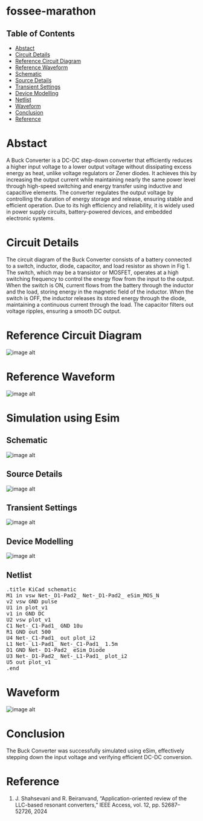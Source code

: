 # fossee-marathon
## Table of Contents
- [Abstact](#Abstact)
- [Circuit Details](#Circuit-Details)
- [Reference Circuit Diagram](#Reference-Circuit-Diagram)
- [Reference Waveform](#Reference-Waveform)
- [Schematic](#Schematic)
- [Source Details](#Source-Details)
- [Transient Settings](#Transient-Settings)
- [Device Modelling](#Device-Modelling)
- [Netlist](#Netlist)
- [Waveform](#Waveform)
- [Conclusion](#Conclusion)
- [Reference](#Reference)

# Abstact
A Buck Converter is a DC-DC step-down converter that efficiently reduces a higher input voltage to a lower output voltage without dissipating excess energy as heat, unlike voltage regulators or Zener diodes. It achieves this by increasing the output current while maintaining nearly the same power level through high-speed switching and energy transfer using inductive and capacitive elements. The converter regulates the output voltage by controlling the duration of energy storage and release, ensuring stable and efficient operation. Due to its high efficiency and reliability, it is widely used in power supply circuits, battery-powered devices, and embedded electronic systems.
# Circuit Details
The circuit diagram of the Buck Converter consists of a battery connected to a switch, inductor, diode, capacitor, and load resistor as shown in Fig 1. The switch, which may be a transistor or MOSFET, operates at a high switching frequency to control the energy flow from the input to the output. When the switch is ON, current flows from the battery through the inductor and the load, storing energy in the magnetic field of the inductor. When the switch is OFF, the inductor releases its stored energy through the diode, maintaining a continuous current through the load. The capacitor filters out voltage ripples, ensuring a smooth DC output. 
# Reference Circuit Diagram 
![image alt](https://github.com/rithivkrishna/fossee-marathon/blob/main/Reference%20image.jpeg?raw=true)
# Reference Waveform 
![image alt](https://github.com/rithivkrishna/fossee-marathon/blob/main/reference%20waveform.png?raw=true)
# Simulation using Esim
## Schematic
![image alt](https://github.com/rithivkrishna/fossee-marathon/blob/main/Schematic.png?raw=true)
## Source Details
![image alt](https://github.com/rithivkrishna/fossee-marathon/blob/main/Source%20Details.png?raw=true)
## Transient Settings
![image alt](https://github.com/rithivkrishna/fossee-marathon/blob/main/Analysis.png?raw=true)
## Device Modelling
![image alt](https://github.com/rithivkrishna/fossee-marathon/blob/main/Device%20Modelling.png?raw=true)
## Netlist 
<pre>
.title KiCad schematic
M1 in vsw Net-_D1-Pad2_ Net-_D1-Pad2_ eSim_MOS_N
v2 vsw GND pulse
U1 in plot_v1
v1 in GND DC
U2 vsw plot_v1
C1 Net-_C1-Pad1_ GND 10u
R1 GND out 500
U4 Net-_C1-Pad1_ out plot_i2
L1 Net-_L1-Pad1_ Net-_C1-Pad1_ 1.5m
D1 GND Net-_D1-Pad2_ eSim_Diode
U3 Net-_D1-Pad2_ Net-_L1-Pad1_ plot_i2
U5 out plot_v1
.end
</pre>
# Waveform
![image alt](https://github.com/rithivkrishna/fossee-marathon/blob/main/waveform.png?raw=true)
# Conclusion
The Buck Converter was successfully simulated using eSim, effectively stepping down the input voltage and verifying efficient DC-DC conversion.
# Reference
1. J. Shahsevani and R. Beiranvand, “Application-oriented review of the LLC-based resonant converters,” IEEE Access, vol. 12, pp. 52687–52726, 2024

